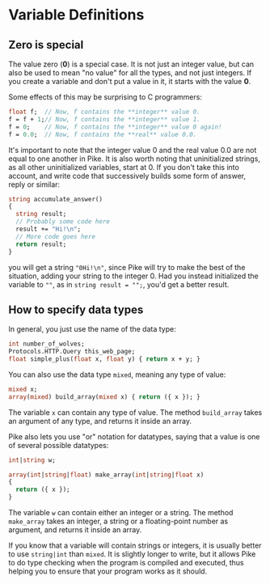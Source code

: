 # Variable Definitions

## Zero is special

The value zero (**0**) is a special case.
It is not just an integer value,
but can also be used to mean "no value" for all the types,
and not just integers.
If you create a variable and don't put a value in it,
it starts with the value **0**.

Some effects of this may be surprising to C programmers:

```pike
float f;  // Now, f contains the **integer** value 0.
f = f + 1;// Now, f contains the **integer** value 1.
f = 0;    // Now, f contains the **integer** value 0 again!
f = 0.0;  // Now, f contains the **real** value 0.0.
```

It's important to note that
the integer value 0
and the real value 0.0
are not equal to one another in Pike.
It is also worth noting
 that uninitialized strings,
as all other uninitialized variables,
start at 0.
If you don't take this into account,
and write code that successively builds some form of answer,
reply or similar:

```pike
string accumulate_answer()
{
  string result;
  // Probably some code here
  result += "Hi!\n";
  // More code goes here
  return result;
}
```

you will get a string `"0Hi!\n"`,
since Pike will try to make the best of the situation,
adding your string to the integer 0.
Had you instead initialized the variable to `""`,
as in `string result = "";`,
you'd get a better result.

## How to specify data types

In general, you just use the name of the data type:

```pike
int number_of_wolves;
Protocols.HTTP.Query this_web_page;
float simple_plus(float x, float y) { return x + y; }
```

You can also use the data type `mixed`,
meaning any type of value:

```pike
mixed x;
array(mixed) build_array(mixed x) { return ({ x }); }
```

The variable `x` can contain any type of value.
The method `build_array` takes an argument of any type,
and returns it inside an array.

Pike also lets you use "or" notation for datatypes,
saying that a value is one of several possible datatypes:

```pike
int|string w;

array(int|string|float) make_array(int|string|float x)
{
  return ({ x });
}
```

The variable `w` can contain either an integer or a string.
The method `make_array` takes an integer,
a string or a floating-point number as argument,
and returns it inside an array.

If you know that a variable will contain strings or integers,
it is usually better to use `string|int` than `mixed`.
It is slightly longer to write,
but it allows Pike to do type checking
when the program is compiled and executed,
thus helping you to ensure
that your program works as it should.
